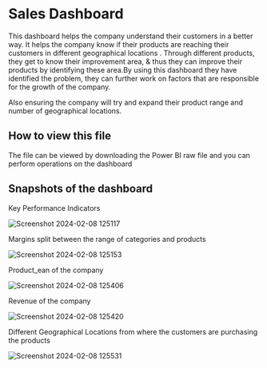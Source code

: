 # Sales Dashboard




This dashboard helps the company understand their customers in a better way. It helps the company know if their products are reaching their customers in different geographical locations . Through different products, they get to know their improvement area, & thus they can improve their products by identifying these area.By using this dashboard they have identified the problem, they can further work on factors that are responsible for the growth of the company.
 
 Also ensuring the company will try and expand their product range and number of geographical locations.


## How to view this file

The file can be viewed by downloading the Power BI raw file and you can perform operations on the dashboard  

## Snapshots of the dashboard

Key Performance Indicators

![Screenshot 2024-02-08 125117](https://github.com/MOHAMEDFARRAZ/Sales_data_analysis/assets/119418250/2f0160b4-85fa-4b71-baaa-493259d424d5)

Margins split between the range of categories and products

![Screenshot 2024-02-08 125153](https://github.com/MOHAMEDFARRAZ/Sales_data_analysis/assets/119418250/61d2eae9-362d-4648-9dcc-f609ee575b2f)

Product_ean of the company

![Screenshot 2024-02-08 125406](https://github.com/MOHAMEDFARRAZ/Sales_data_analysis/assets/119418250/586792ab-6389-4868-b63f-d9120e7828a2)

Revenue of the company

![Screenshot 2024-02-08 125420](https://github.com/MOHAMEDFARRAZ/Sales_data_analysis/assets/119418250/e6e7a8f7-5344-4625-a856-ff2a1e2c655f)

Different Geographical Locations from where the customers are purchasing the products

![Screenshot 2024-02-08 125531](https://github.com/MOHAMEDFARRAZ/Sales_data_analysis/assets/119418250/339da305-f1b5-4464-8290-92801ec0e812)
